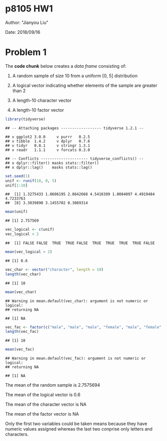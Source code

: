 p8105 HW1
================

Author: "Jianyou Liu"

Date: 2018/09/16

Problem 1
=========

The **code chunk** below creates a *data frame* consisting of:

1.  A random sample of size 10 from a uniform \[0, 5\] distribution

2.  A logical vector indicating whether elements of the sample are greater than 2

3.  A length-10 character vector

4.  A length-10 factor vector

``` r
library(tidyverse)
```

    ## -- Attaching packages ------------------ tidyverse 1.2.1 --

    ## v ggplot2 3.0.0     v purrr   0.2.5
    ## v tibble  1.4.2     v dplyr   0.7.6
    ## v tidyr   0.8.1     v stringr 1.3.1
    ## v readr   1.1.1     v forcats 0.3.0

    ## -- Conflicts --------------------- tidyverse_conflicts() --
    ## x dplyr::filter() masks stats::filter()
    ## x dplyr::lag()    masks stats::lag()

``` r
set.seed(1)
unif <- runif(10, 0, 5)
unif[1:10]
```

    ##  [1] 1.3275433 1.8606195 2.8642668 4.5410389 1.0084097 4.4919484 4.7233763
    ##  [8] 3.3039890 3.1455702 0.3089314

``` r
mean(unif)
```

    ## [1] 2.757569

``` r
vec_logical <- c(unif)
vec_logical > 2
```

    ##  [1] FALSE FALSE  TRUE  TRUE FALSE  TRUE  TRUE  TRUE  TRUE FALSE

``` r
mean(vec_logical > 2)
```

    ## [1] 0.6

``` r
vec_char <- vector("character", length = 10)
length(vec_char)
```

    ## [1] 10

``` r
mean(vec_char)
```

    ## Warning in mean.default(vec_char): argument is not numeric or logical:
    ## returning NA

    ## [1] NA

``` r
vec_fac <- factor(c("male", "male", "male", "female", "male", "female", "male", "female", "male", "female"))
length(vec_fac)
```

    ## [1] 10

``` r
mean(vec_fac)
```

    ## Warning in mean.default(vec_fac): argument is not numeric or logical:
    ## returning NA

    ## [1] NA

The mean of the random sample is 2.7575694

The mean of the logical vector is 0.6

The mean of the character vector is NA

The mean of the factor vector is NA

Only the first two variables could be taken means because they have numeric values assigned whereas the last two conprise only letters and characters.
